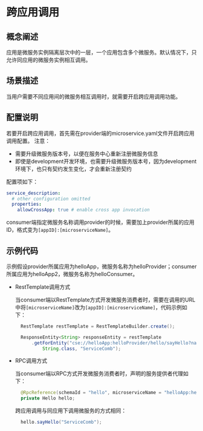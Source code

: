 # 跨应用调用

## 概念阐述

应用是微服务实例隔离层次中的一层，一个应用包含多个微服务。默认情况下，只允许同应用的微服务实例相互调用。

## 场景描述

当用户需要不同应用间的微服务相互调用时，就需要开启跨应用调用功能。

## 配置说明

若要开启跨应用调用，首先需在provider端的microservice.yaml文件开启跨应用调用配置。
注意：  
* 需要升级微服务版本号，以便在服务中心重新注册微服务信息  
* 即使是development开发环境，也需要升级微服务版本号，因为development环境下，也只有契约发生变化，才会重新注册契约

配置项如下：
```yaml
service_description:
  # other configuration omitted
  properties:
    allowCrossApp: true # enable cross app invocation
```

consumer端指定微服务名称调用provider的时候，需要加上provider所属的应用ID，格式变为`[appID]:[microserviceName]`。

## 示例代码

示例假设provider所属应用为helloApp，微服务名称为helloProvider；consumer所属应用为helloApp2，微服务名称为helloConsumer。

- RestTemplate调用方式

  当consumer端以RestTemplate方式开发微服务消费者时，需要在调用的URL中将`[microserviceName]`改为`[appID]:[microserviceName]`，代码示例如下：
  ```java
    RestTemplate restTemplate = RestTemplateBuilder.create();

    ResponseEntity<String> responseEntity = restTemplate
        .getForEntity("cse://helloApp:helloProvider/hello/sayHello?name={name}",
            String.class, "ServiceComb");
  ```

- RPC调用方式

  当consumer端以RPC方式开发微服务消费者时，声明的服务提供者代理如下：
  ```java
    @RpcReference(schemaId = "hello", microserviceName = "helloApp:helloProvider")
    private Hello hello;
  ```
  跨应用调用与同应用下调用微服务的方式相同：
  ```java
    hello.sayHello("ServiceComb");
  ```
